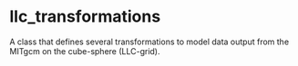 # llc_transformations

A class that defines several transformations to model data output from the MITgcm on the cube-sphere (LLC-grid).